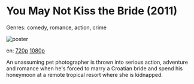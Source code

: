 # You May Not Kiss the Bride (2011)

Genres: comedy, romance, action, crime

![poster](http://image.tmdb.org/t/p/w500/biKfpOSaiWNMvugzKhHqtBJRx9Q.jpg)

en:
  [720p](magnet:?xt=urn:btih:f66cb0c6cd7c7d065b952324d24dd74b6a857520&dn=You+May+Not+Kiss+the+Bride+(2011)&tr=udp%3A%2F%2Ftracker.yify-torrents.com%2Fannounce&tr=udp%3A%2F%2Fopen.demonii.com%3A1337%2Fannounce&tr=udp%3A%2F%2Fexodus.desync.com%3A6969&tr=udp%3A%2F%2Ftracker.istole.it%3A80&tr=udp%3A%2F%2Ftracker.publicbt.com%3A80&tr=udp%3A%2F%2Ftracker.publichd.eu%3A80%2Fannounce&tr=udp%3A%2F%2Ftracker.openbittorrent.com%3A80%2Fannounce&tr=udp%3A%2F%2Fcoppersurfer.tk%3A6969%2Fannounce)
  [1080p](magnet:?xt=urn:btih:23F48FDA2CFE91B3174712588376856A920FDD2D&tr=udp://glotorrents.pw:6969/announce&tr=udp://tracker.opentrackr.org:1337/announce&tr=udp://torrent.gresille.org:80/announce&tr=udp://tracker.openbittorrent.com:80&tr=udp://tracker.coppersurfer.tk:6969&tr=udp://tracker.leechers-paradise.org:6969&tr=udp://p4p.arenabg.ch:1337&tr=udp://tracker.internetwarriors.net:1337)
  


An unassuming pet photographer is thrown into serious action, adventure and romance when he's forced to marry a Croatian bride and spend his honeymoon at a remote tropical resort where she is kidnapped.